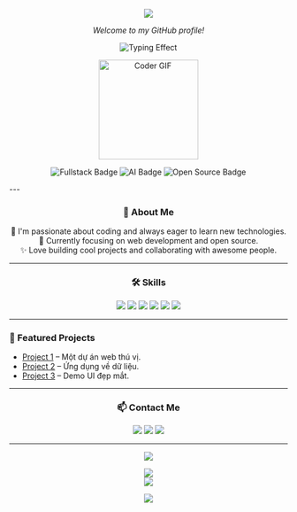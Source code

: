 
<p align="center">
  <img src="https://capsule-render.vercel.app/api?type=waving&color=0078FF&height=180&section=header&text=Hi,%20I'm%20My%20Huong%20👋&fontSize=38&fontAlign=50&fontColor=ffffff" />
</p>

<p align="center">
  <i>Welcome to my GitHub profile!</i>
</p>
<!-- Animated Header Section -->

<p align="center">
  <!-- Typing SVG Effect (edit lines to your style) -->
  <img src="https://readme-typing-svg.demolab.com?font=Fira+Code&size=32&pause=1000&color=F76D6D&width=800&center=true&lines=Welcome+to+My+GitHub!;I'm+My+Huong+%F0%9F%8C%B9;Creative+Developer+%7C+AI+Enthusiast;Let%27s+Build+Something+Awesome+together!+%F0%9F%92%A1" alt="Typing Effect" />
</p>

<p align="center">
  <!-- Add an animated GIF for extra effect -->
  <img src="https://media.giphy.com/media/3oKIPtjElfqwMOTbH2/giphy.gif" width="180" alt="Coder GIF"/>
</p>

<p align="center">
  <!-- Cool badges for style -->
  <img src="https://img.shields.io/badge/Fullstack-blue?style=for-the-badge" alt="Fullstack Badge"/>
  <img src="https://img.shields.io/badge/AI-enthusiast-ff69b4?style=for-the-badge" alt="AI Badge"/>
  <img src="https://img.shields.io/badge/Open%20Source-Lover-green?style=for-the-badge" alt="Open Source Badge"/>
</p>
---

<div align="center">

### 🚀 About Me
🌱 I'm passionate about coding and always eager to learn new technologies.  
🎯 Currently focusing on web development and open source.  
✨ Love building cool projects and collaborating with awesome people.

</div>

---

<div align="center">

### 🛠️ Skills

<img src="https://img.shields.io/badge/-HTML5-E34F26?logo=html5&logoColor=fff" />
<img src="https://img.shields.io/badge/-CSS3-1572B6?logo=css3&logoColor=fff" />
<img src="https://img.shields.io/badge/-JavaScript-F7DF1E?logo=javascript&logoColor=222" />
<img src="https://img.shields.io/badge/-React-61DAFB?logo=react&logoColor=222" />
<img src="https://img.shields.io/badge/-Node.js-339933?logo=node.js&logoColor=fff" />
<img src="https://img.shields.io/badge/-Python-3776AB?logo=python&logoColor=fff" />

</div>

---

### 📌 Featured Projects
- [Project 1](https://github.com/myhuong27/project1) – Một dự án web thú vị.
- [Project 2](https://github.com/myhuong27/project2) – Ứng dụng về dữ liệu.
- [Project 3](https://github.com/myhuong27/project3) – Demo UI đẹp mắt.

---

<div align="center">

### 📫 Contact Me

<a href="mailto:myhuong27@gmail.com"><img src="https://img.shields.io/badge/-Gmail-D14836?logo=gmail&logoColor=fff" /></a>
<a href="https://www.linkedin.com/in/myhuong27/"><img src="https://img.shields.io/badge/-LinkedIn-0077B5?logo=linkedin&logoColor=fff" /></a>
<a href="https://facebook.com/myhuong27"><img src="https://img.shields.io/badge/-Facebook-1877F2?logo=facebook&logoColor=fff" /></a>

</div>

---

<p align="center">
  <img src="https://readme-typing-svg.demolab.com?font=Fira+Code&size=22&pause=1000&color=0078FF&center=true&vCenter=true&width=440&lines=Welcome+to+my+GitHub!;Let's+build+something+awesome!;Follow+me+for+updates!" />
</p>

<p align="center">
  <img src="https://github-readme-stats.vercel.app/api?username=myhuong27&show_icons=true&theme=tokyonight" />
  <br>
  <img src="https://github-readme-streak-stats.herokuapp.com/?user=myhuong27&theme=tokyonight" />
</p>

<p align="center">
  <img src="https://capsule-render.vercel.app/api?type=waving&color=0078FF&height=120&section=footer"/>
</p>
